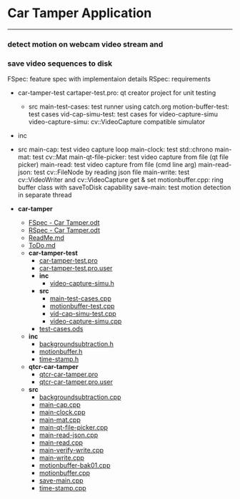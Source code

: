 # Car Tamper Application
-----------------------

### detect motion on webcam video stream and
### save video sequences to disk
FSpec: feature spec with implementaion details
RSpec: requirements
- car-tamper-test
   cartaper-test.pro: qt creator project for unit testing
   - src
      main-test-cases:		test runner using catch.org
      motion-buffer-test: 	test cases
	  vid-cap-simu-test: 	test cases for video-capture-simu
      video-capture-simu: 	cv::VideoCapture compatible simulator
- inc
- src
   main-cap:			test video capture loop
   main-clock:			test std::chrono
   main-mat:			test cv::Mat
   main-qt-file-picker:	test video capture from file (qt file picker)
   main-read: 			test video capture from file (cmd line arg)
   main-read-json:		test cv::FileNode by reading json file
   main-write: 			test cv::VideoWriter and cv::VideoCapture get & set
   motionbuffer.cpp:	ring buffer class with saveToDisk capability
   save-main: 			test motion detection in separate thread

- __car\-tamper__
   - [FSpec \- Car Tamper.odt](FSpec%20-%20Car%20Tamper.odt)
   - [RSpec \- Car Tamper.odt](RSpec%20-%20Car%20Tamper.odt)
   - [ReadMe.md](ReadMe.md)
   - [ToDo.md](ToDo.md)
   - __car\-tamper\-test__
     - [car\-tamper\-test.pro](car-tamper-test/car-tamper-test.pro)
     - [car\-tamper\-test.pro.user](car-tamper-test/car-tamper-test.pro.user)
     - __inc__
       - [video\-capture\-simu.h](car-tamper-test/inc/video-capture-simu.h)
     - __src__
       - [main\-test\-cases.cpp](car-tamper-test/src/main-test-cases.cpp)
       - [motionbuffer\-test.cpp](car-tamper-test/src/motionbuffer-test.cpp)
       - [vid\-cap\-simu\-test.cpp](car-tamper-test/src/vid-cap-simu-test.cpp)
       - [video\-capture\-simu.cpp](car-tamper-test/src/video-capture-simu.cpp)
     - [test\-cases.ods](car-tamper-test/test-cases.ods)
   - __inc__
     - [backgroundsubtraction.h](inc/backgroundsubtraction.h)
     - [motionbuffer.h](inc/motionbuffer.h)
     - [time\-stamp.h](inc/time-stamp.h)
   - __qtcr\-car\-tamper__
     - [qtcr\-car\-tamper.pro](qtcr-car-tamper/qtcr-car-tamper.pro)
     - [qtcr\-car\-tamper.pro.user](qtcr-car-tamper/qtcr-car-tamper.pro.user)
   - __src__
     - [backgroundsubtraction.cpp](src/backgroundsubtraction.cpp)
     - [main\-cap.cpp](src/main-cap.cpp)
     - [main\-clock.cpp](src/main-clock.cpp)
     - [main\-mat.cpp](src/main-mat.cpp)
     - [main\-qt\-file\-picker.cpp](src/main-qt-file-picker.cpp)
     - [main\-read\-json.cpp](src/main-read-json.cpp)
     - [main\-read.cpp](src/main-read.cpp)
     - [main\-verify\-write.cpp](src/main-verify-write.cpp)
     - [main\-write.cpp](src/main-write.cpp)
     - [motionbuffer\-bak01.cpp](src/motionbuffer-bak01.cpp)
     - [motionbuffer.cpp](src/motionbuffer.cpp)
     - [save\-main.cpp](src/save-main.cpp)
     - [time\-stamp.cpp](src/time-stamp.cpp)

